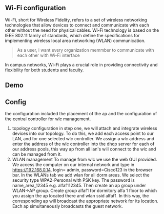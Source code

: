 ## Wi-Fi configuration

Wi-Fi, short for Wireless Fidelity, refers to a set of wireless networking technologies that allow devices to connect and communicate with each other without the need for physical cables. Wi-Fi technology is based on the IEEE 802.11 family of standards, which define the specifications for implementing wireless local area networking (WLAN) communication.

> As a user, I want every organization memmber to communicate with each other with Wi-Fi interface

In campus networks, Wi-Fi plays a crucial role in providing connectivity and flexibility for both students and faculty.

## Demo



## Config

the configuration included the placement of the ap and the configuration of the central controller for wlc management. 

1. topology configuration
in step one, we will attach and integrate wireless devices into our topology. To do this, we add each access point to our LAN, and for one selected wlc controller. We assign a wlc address and enter the address of the wlc controller into the dhcp server for each of our address pools, this way ap from all lan's will connect to the wlc and can be managed from it.
2. WLAN management
To manage from wlc we use the web GUI provided. We access the computer on our internal network and type in https://192.168.0.14, login= admin, password=Cisco123 in the browser bar. In the WLANs tab we add wlan for all dorm areas. We select the security type WPA2-Personal with PSK key. The password is name_area_12345 e.g. alfaf112345. Then create an ap group under WLAN->AP group. Create group alfaf1 for dormitory alfa 1 floor to which you assign the ap located there and wlan ssid alfaf1. In this way, the corresponding ap will broadcast the appropriate network for its location. Each ap simultaneously broadcasts the guest network.
